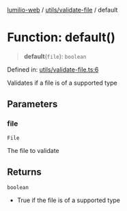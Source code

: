 [lumilio-web](../../../modules.md) / [utils/validate-file](../index.md) / default

# Function: default()

> **default**(`file`): `boolean`

Defined in: [utils/validate-file.ts:6](https://github.com/EdwinZhanCN/Lumilio-Photos/blob/5a9be158f2088be7556fada16832ccc8d88ac157/web/src/utils/validate-file.ts#L6)

Validates if a file is of a supported type

## Parameters

### file

`File`

The file to validate

## Returns

`boolean`

- True if the file is of a supported type
